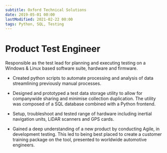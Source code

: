 ```yaml
---
subtitle: Oxford Technical Solutions
date: 2019-05-01 00:00
lastModified: 2021-02-22 00:00 
tags: Python, SQL, Testing
---
```


# Product Test Engineer

Responsible as the test lead for planning and executing testing on a Windows & Linux based software suite, hardware and firmware.

- Created python scripts to automate processing and analysis of data streamlining previously manual processes.

- Designed and prototyped a test data storage utility to allow for companywide sharing and minimise collection duplication. The utility was composed of a SQL database combined with a Python frontend.

- Setup, troubleshoot and tested range of hardware including inertial navigation units, LiDAR scanners and GPS cards.

- Gained a deep understanding of a new product by conducting Agile, in development testing. This led to being best placed to create a customer training package on the tool, presented to worldwide automotive engineers.
